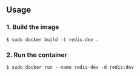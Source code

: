 Usage
-----

### 1. Build the image

    $ sudo docker build -t redis:dev .

### 2. Run the container

    $ sudo docker run --name redis-dev -d redis:dev

